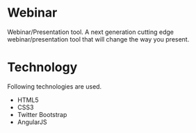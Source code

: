 Webinar
=======

Webinar/Presentation tool. A next generation cutting edge webinar/presentation tool that will change the way you present.

Technology
==========

Following technologies are used.

- HTML5
- CSS3
- Twitter Bootstrap
- AngularJS

